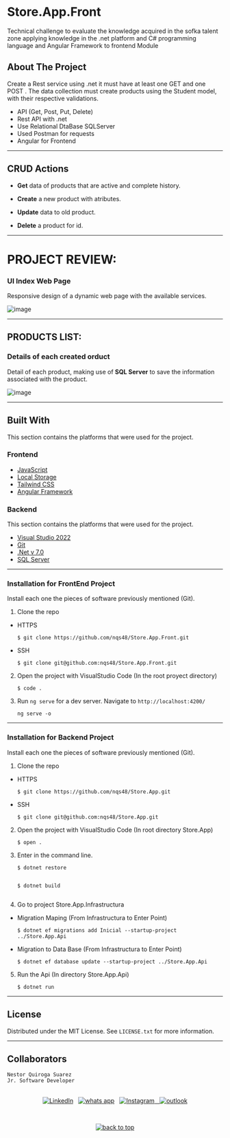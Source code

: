 # Store.App.Front
Technical challenge to evaluate the knowledge acquired in the sofka talent zone applying knowledge in the .net platform and C# programming language and Angular Framework to frontend Module


<!-- ABOUT THE PROJECT -->
## About The Project


Create a Rest service using .net it must have at least one GET and one POST . The data collection must create products using the Student model, with their respective validations.

- API (Get, Post, Put, Delete)
- Rest API with .net 
- Use Relational DtaBase SQLServer
- Used Postman for requests
- Angular for Frontend


---

## CRUD Actions


- **Get** data of products that are active and complete history.

- **Create** a new product with atributes. 

- **Update** data to old product.

- **Delete** a product for id.


---

# PROJECT REVIEW:


### UI Index Web Page

Responsive design of a dynamic web page with the available services.

![image](https://res.cloudinary.com/adev48/image/upload/v1673110364/Sofka%20Assets/Store.App/front_main_fde5tm.png)





---

## PRODUCTS LIST:

### Details of each created orduct

Detail of each product, making use of **SQL Server** to save the information associated with the product.

![image](https://res.cloudinary.com/adev48/image/upload/v1673110364/Sofka%20Assets/Store.App/products_govseg.png)

---

## Built With

This section contains the platforms that were used for the project.


### Frontend
* [JavaScript](https://developer.mozilla.org/es/docs/Web/JavaScript)
* [Local Storage](https://developer.mozilla.org/es/docs/Web/API/Window/localStorage)
* [Tailwind CSS](https://tailwindui.com/)
* [Angular Framework](https://angular.io/)


### Backend

This section contains the platforms that were used for the project.

* [Visual Studio 2022]()
* [Git](https://git-scm.com/)
* [.Net v 7.0]()
* [SQL Server]()
---

### Installation for **FrontEnd Project**

Install each one the pieces of software previously mentioned (Git).


1. Clone the repo

- HTTPS 

   ```
   $ git clone https://github.com/nqs48/Store.App.Front.git
   ```
   
 - SSH
 
   ```
   $ git clone git@github.com:nqs48/Store.App.Front.git
   ```
 
 
2. Open the project with VisualStudio Code (In the root proyect directory)

   ```
   $ code .
   ```
   
3. Run `ng serve` for a dev server. Navigate to `http://localhost:4200/`

   ```
   ng serve -o
   ```
   
---

### Installation for **Backend Project**

Install each one the pieces of software previously mentioned (Git).


1. Clone the repo

- HTTPS
   ```
   $ git clone https://github.com/nqs48/Store.App.git
   ```


- SSH
   ```
   $ git clone git@github.com:nqs48/Store.App.git
   ```


2. Open the project with VisualStudio Code (In root directory Store.App)

   ```
   $ open .
   ```
   
   
3. Enter in the command line.

   ``` 
   $ dotnet restore 
     
   ```
   
   ``` 
   $ dotnet build 
     
   ```
   
4. Go to project Store.App.Infrastructura

  - Migration Maping (From Infrastructura to Enter Point)
  
     ```
     $ dotnet ef migrations add Inicial --startup-project ../Store.App.Api

     ```
   
  - Migration to Data Base (From Infrastructura to Enter Point)
   
     ```
     $ dotnet ef database update --startup-project ../Store.App.Api

     ```

   
5. Run the Api (In directory Store.App.Api)

   ```
   $ dotnet run
   
   ``` 
  
---

<!-- LICENSE -->
## License

Distributed under the MIT License. See `LICENSE.txt` for more information.

---

<!-- CONTACT -->
## Collaborators
```
Nestor Quiroga Suarez
Jr. Software Developer

```
<p align="center">
<br>
<a href="https://www.linkedin.com/in/nqs48/"><img src="https://img.shields.io/badge/linkedin-%230077B5.svg?&style=for-the-badge&logo=linkedin&logoColor=white" alt="LinkedIn" /></a>&nbsp;&nbsp;
<a href="https://api.whatsapp.com/send/?phone=573102095353&text=Hola+Nestea%2C+vi+tu+perfil+de+github+y+me+encanto+el+trabajo+que+haces%21%21&type=phone_number&app_absent=0"><img src="https://img.shields.io/badge/what's app-2d572c?style=for-the-badge&logo=whatsapp" alt="whats app" /></a>&nbsp;&nbsp;
<a href="https://www.instagram.com/nqs48/"><img src="https://img.shields.io/badge/instagram-white?style=for-the-badge&logo=instagram" alt="Instagram"/>&nbsp;&nbsp;
<a href="mailto:nqs48@hotmail.com"><img src="https://img.shields.io/badge/outlook-blue?&style=for-the-badge&logo=microsoft-outlook&logoColor=white" alt="outlook"/></a>
</a>
</p>
<br>
<p align='center'>
  <a href="#top"><img src="https://img.shields.io/badge/Back to Top-black?" alt="back to top"/></a>
</p>
